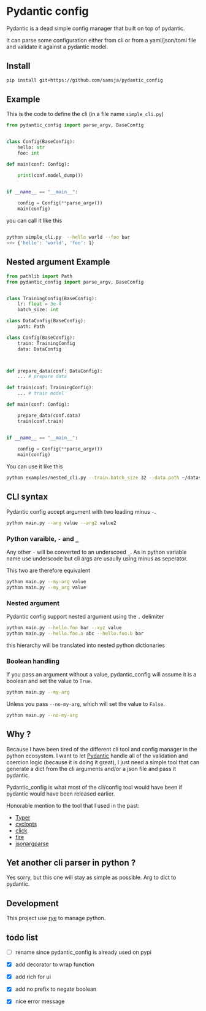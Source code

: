 # Pydantic config

Pydantic is a dead simple config manager that built on top of pydantic.

It can parse some configuration either from cli or from a yaml/json/toml file and validate it against a pydantic model.

## Install

```bash
pip install git+https://github.com/samsja/pydantic_config
```

## Example

This is the code to define the cli (in a file name `simple_cli.py`)

```python
from pydantic_config import parse_argv, BaseConfig


class Config(BaseConfig):
    hello: str 
    foo: int

def main(conf: Config):

    print(conf.model_dump())


if __name__ == "__main__":
    
    config = Config(**parse_argv())
    main(config)

```

you can call it like this

```bash

python simple_cli.py  --hello world --foo bar
>>> {'hello': 'world', 'foo': 1}
```


## Nested argument Example

```python
from pathlib import Path
from pydantic_config import parse_argv, BaseConfig


class TrainingConfig(BaseConfig):
    lr: float = 3e-4
    batch_size: int

class DataConfig(BaseConfig):
    path: Path

class Config(BaseConfig):
    train: TrainingConfig
    data: DataConfig



def prepare_data(conf: DataConfig):
    ... # prepare data

def train(conf: TrainingConfig):
    ... # train model

def main(conf: Config):

    prepare_data(conf.data)
    train(conf.train)


if __name__ == "__main__":
    
    config = Config(**parse_argv())
    main(config)

```

You can use it like this

```bash
python examples/nested_cli.py --train.batch_size 32 --data.path ~/datasets
```

## CLI syntax

Pydantic config accept argument with two leading minus `-`.

```bash
python main.py --arg value --arg2 value2
```

### Python varaible,  `-` and `_`

Any other `-` will be converted to an underscoed `_`. As in python variable name use underscode but cli args are usaully using
minus as seperator.

This two are therefore equivalent
```bash
python main.py --my-arg value
python main.py --my_arg value
```

### Nested argument

Pydantic config support nested argument using the `.` delimiter

```bash
python main.py --hello.foo bar --xyz value
python main.py --hello.foo.a abc --hello.foo.b bar
```

this hierarchy will be translated into nested python dictionaries

### Boolean handling

If you pass an argument without a value, pydantic_config will assume it is a boolean and set the value to `True`.

```bash
python main.py --my-arg
```

Unless you pass `--no-my-arg`, which will set the value to `False`.

```bash
python main.py --no-my-arg
```

## Why ?

Because I have been tired of the different cli tool and config manager in the python ecosystem. I want to let [Pydantic](https://docs.pydantic.dev/latest/) handle all of the validation and coercion logic (because it is doing it great), I just need a simple tool that can
generate a dict from the cli arguments and/or a json file and pass it pydantic.

Pydantic_config is what most of the cli/config tool would have been if pydantic would have been released earlier.

Honorable mention to the tool that I used in the past:

* [Typer](https://typer.tiangolo.com/)
* [cyclopts](https://github.com/BrianPugh/cyclopts)
* [click](https://click.palletsprojects.com/en/8.0.x/cli/)
* [fire](https://github.com/google/python-fire)
* [jsonargparse](https://github.com/omni-us/jsonargparse)




## Yet another cli parser in python ?

Yes sorry, but this one will stay as simple as possible. Arg to dict to pydantic. 


## Development

This project use [rye](https://github.com/astral-sh/rye) to manage python.


## todo list

- [ ] rename since pydantic_config is already used on pypi
- [x] add decorator to wrap function
- [x] add rich for ui
- [x] add no prefix to negate boolean
- [x] nice error message

